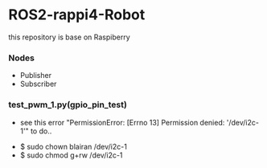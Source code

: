 # ROS2-rappi4-Robot
this repository is base on Raspiberry

### Nodes
- Publisher
- Subscriber

### test_pwm_1.py(gpio_pin_test)
* see this error "PermissionError: [Errno 13] Permission denied: '/dev/i2c-1'"  to do..
- $ sudo chown blairan /dev/i2c-1
- $ sudo chmod g+rw /dev/i2c-1
